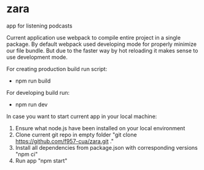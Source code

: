 # zara
app for listening podcasts

Current application use webpack to compile entire project in a single package.
By default webpack used developing mode for properly minimize our file bundle.
But due to the faster way by hot reloading it makes sense to use development mode.

For creating production build run script:
- npm run build

For developing build run:
- npm run dev

In case you want to start current app in your local machine:
1. Ensure what node.js have been installed on your local environment
2. Clone current git repo in empty folder "git clone https://github.com/f957-cua/zara.git ."
3. Install all dependencies from package.json with corresponding versions "npm ci"
4. Run app "npm start"
